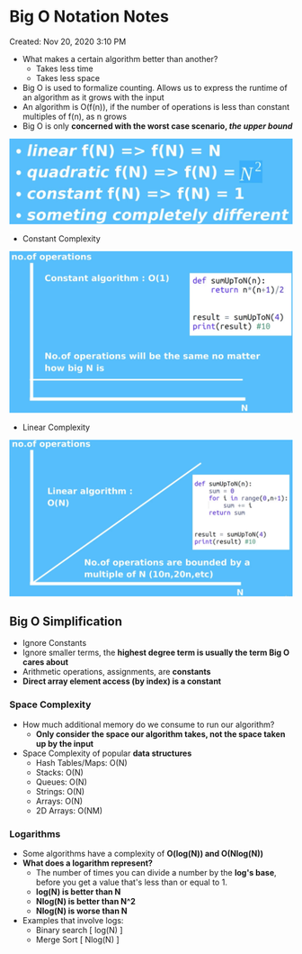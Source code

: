 # Big O Notation Notes

Created: Nov 20, 2020 3:10 PM

- What makes a certain algorithm better than another?
    - Takes less time
    - Takes less space
- Big O is used to formalize counting. Allows us to express the runtime of an algorithm as it grows with the input
- An algorithm is O(f(n)), if the number of operations is less than constant multiples of f(n), as n grows
- Big O is only **concerned with the worst case scenario, *the upper bound***

![Big%20O%20Notation%20Notes%20085a7fa0d35744859a85d36a69aff2d6/Untitled.png](Big%20O%20Notation%20Notes%20085a7fa0d35744859a85d36a69aff2d6/Untitled.png)

- Constant Complexity

![Big%20O%20Notation%20Notes%20085a7fa0d35744859a85d36a69aff2d6/Untitled%201.png](Big%20O%20Notation%20Notes%20085a7fa0d35744859a85d36a69aff2d6/Untitled%201.png)

- Linear Complexity

![Big%20O%20Notation%20Notes%20085a7fa0d35744859a85d36a69aff2d6/Untitled%202.png](Big%20O%20Notation%20Notes%20085a7fa0d35744859a85d36a69aff2d6/Untitled%202.png)

## Big O Simplification

- Ignore Constants
- Ignore smaller terms, the **highest degree term is usually the term Big O cares about**
- Arithmetic operations, assignments, are **constants**
- **Direct array element access (by index) is a constant**

### Space Complexity

- How much additional memory do we consume to run our algorithm?
    - **Only consider the space our algorithm takes, not the space taken up by the input**
- Space Complexity of popular **data structures**
    - Hash Tables/Maps: O(N)
    - Stacks: O(N)
    - Queues: O(N)
    - Strings: O(N)
    - Arrays: O(N)
    - 2D Arrays: O(NM)

### Logarithms

- Some algorithms have a complexity of **O(log(N)) and O(Nlog(N))**
- **What does a logarithm represent?**
    - The number of times you can divide a number by the **log's base**, before you get a value that's less than or equal to 1.
    - **log(N) is better than N**
    - **Nlog(N) is better than N^2**
    - **Nlog(N) is worse than N**
- Examples that involve logs:
    - Binary search [ log(N) ]
    - Merge Sort [ Nlog(N) ]